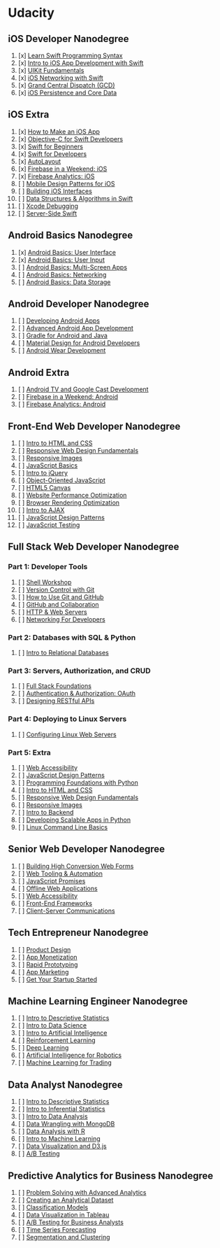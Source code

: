 # Udacity

## iOS Developer Nanodegree

1. [x] [Learn Swift Programming Syntax](https://www.udacity.com/course/learn-swift-programming-syntax--ud902)
1. [x] [Intro to iOS App Development with Swift](https://www.udacity.com/course/intro-to-ios-app-development-with-swift--ud585)
1. [x] [UIKit Fundamentals](https://www.udacity.com/course/uikit-fundamentals--ud788)
1. [x] [iOS Networking with Swift](https://www.udacity.com/course/ios-networking-with-swift--ud421)
1. [x] [Grand Central Dispatch (GCD)](https://www.udacity.com/course/grand-central-dispatch-gcd--ud576)
1. [x] [iOS Persistence and Core Data](https://www.udacity.com/course/ios-persistence-and-core-data--ud325)

## iOS Extra

1. [x] [How to Make an iOS App](https://www.udacity.com/course/how-to-make-an-ios-app--ud607)
1. [x] [Objective-C for Swift Developers](https://www.udacity.com/course/objective-c-for-swift-developers--ud1009)
1. [x] [Swift for Beginners](https://www.udacity.com/course/swift-for-beginners--ud1022)
1. [x] [Swift for Developers](https://www.udacity.com/course/swift-for-developers--ud1025)
1. [x] [AutoLayout](https://www.udacity.com/course/auto-layout--ud1026)
1. [x] [Firebase in a Weekend: iOS](https://www.udacity.com/course/firebase-in-a-weekend-by-google-ios--ud0351)
1. [x] [Firebase Analytics: iOS](https://www.udacity.com/course/firebase-analytics-ios--ud353)
1. [ ] [Mobile Design Patterns for iOS](https://www.udacity.com/course/ios-design-patterns--ud1029)
1. [ ] [Building iOS Interfaces](https://www.udacity.com/course/building-ios-interfaces--ud1027)
1. [ ] [Data Structures & Algorithms in Swift](https://www.udacity.com/course/data-structures-and-algorithms-in-swift--ud1011)
1. [ ] [Xcode Debugging](https://www.udacity.com/course/xcode-debugging--ud774)
1. [ ] [Server-Side Swift](https://www.udacity.com/course/server-side-swift--ud1031)

## Android Basics Nanodegree

1. [x] [Android Basics: User Interface](https://www.udacity.com/course/android-basics-user-interface--ud834)
1. [x] [Android Basics: User Input](https://www.udacity.com/course/android-basics-user-input--ud836)
1. [ ] [Android Basics: Multi-Screen Apps](https://www.udacity.com/course/android-basics-multiscreen-apps--ud839)
1. [ ] [Android Basics: Networking](https://www.udacity.com/course/android-basics-networking--ud843)
1. [ ] [Android Basics: Data Storage](https://www.udacity.com/course/android-basics-data-storage--ud845)

## Android Developer Nanodegree

1. [ ] [Developing Android Apps](https://www.udacity.com/course/developing-android-apps--ud853ar)
1. [ ] [Advanced Android App Development](https://www.udacity.com/course/advanced-android-app-development--ud855)
1. [ ] [Gradle for Android and Java](https://www.udacity.com/course/gradle-for-android-and-java--ud867)
1. [ ] [Material Design for Android Developers](https://www.udacity.com/course/material-design-for-android-developers--ud862)
1. [ ] [Android Wear Development](https://www.udacity.com/course/android-wear-development--ud875A)

## Android Extra

1. [ ] [Android TV and Google Cast Development](https://www.udacity.com/course/android-tv-and-google-cast-development--ud875B)
1. [ ] [Firebase in a Weekend: Android](https://www.udacity.com/course/firebase-in-a-weekend-by-google-android--ud0352)
1. [ ] [Firebase Analytics: Android](https://www.udacity.com/course/firebase-analytics-android--ud354)

## Front-End Web Developer Nanodegree

1. [ ] [Intro to HTML and CSS](https://www.udacity.com/course/intro-to-html-and-css--ud304)
1. [ ] [Responsive Web Design Fundamentals](https://www.udacity.com/course/responsive-web-design-fundamentals--ud893)
1. [ ] [Responsive Images](https://www.udacity.com/course/responsive-images--ud882)
1. [ ] [JavaScript Basics](https://www.udacity.com/course/javascript-basics--ud804)
1. [ ] [Intro to jQuery](https://www.udacity.com/course/intro-to-jquery--ud245)
1. [ ] [Object-Oriented JavaScript](https://www.udacity.com/course/object-oriented-javascript--ud015)
1. [ ] [HTML5 Canvas](https://www.udacity.com/course/html5-canvas--ud292)
1. [ ] [Website Performance Optimization](https://www.udacity.com/course/website-performance-optimization--ud884)
1. [ ] [Browser Rendering Optimization](https://www.udacity.com/course/browser-rendering-optimization--ud860)
1. [ ] [Intro to AJAX](https://www.udacity.com/course/intro-to-ajax--ud110)
1. [ ] [JavaScript Design Patterns](https://www.udacity.com/course/javascript-design-patterns--ud989)
1. [ ] [JavaScript Testing](https://www.udacity.com/course/javascript-testing--ud549)

## Full Stack Web Developer Nanodegree

### Part 1: Developer Tools

1. [ ] [Shell Workshop](https://www.udacity.com/course/shell-workshop--ud206)
1. [ ] [Version Control with Git](https://www.udacity.com/course/version-control-with-git--ud123)
1. [ ] [How to Use Git and GitHub](https://www.udacity.com/course/how-to-use-git-and-github--ud775)
1. [ ] [GitHub and Collaboration](https://www.udacity.com/course/github-collaboration--ud456)
1. [ ] [HTTP & Web Servers](https://www.udacity.com/course/http-web-servers--ud303)
1. [ ] [Networking For Developers](https://www.udacity.com/course/networking-for-web-developers--ud256)

### Part 2: Databases with SQL & Python

1. [ ] [Intro to Relational Databases](https://www.udacity.com/course/intro-to-relational-databases--ud197)

### Part 3: Servers, Authorization, and CRUD

1. [ ] [Full Stack Foundations](https://www.udacity.com/course/full-stack-foundations--ud088)
1. [ ] [Authentication & Authorization: OAuth](https://www.udacity.com/course/authentication-authorization-oauth--ud330)
1. [ ] [Designing RESTful APIs](https://www.udacity.com/course/designing-restful-apis--ud388)

### Part 4: Deploying to Linux Servers

1. [ ] [Configuring Linux Web Servers](https://www.udacity.com/course/configuring-linux-web-servers--ud299)

### Part 5: Extra

1. [ ] [Web Accessibility](https://www.udacity.com/course/web-accessibility--ud891)
1. [ ] [JavaScript Design Patterns](https://www.udacity.com/course/javascript-design-patterns--ud989)
1. [ ] [Programming Foundations with Python](https://www.udacity.com/course/programming-foundations-with-python--ud036)
1. [ ] [Intro to HTML and CSS](https://www.udacity.com/course/intro-to-html-and-css--ud304)
1. [ ] [Responsive Web Design Fundamentals](https://www.udacity.com/course/responsive-web-design-fundamentals--ud893)
1. [ ] [Responsive Images](https://www.udacity.com/course/responsive-images--ud882)
1. [ ] [Intro to Backend](https://www.udacity.com/course/intro-to-backend--ud171)
1. [ ] [Developing Scalable Apps in Python](https://www.udacity.com/course/developing-scalable-apps-in-python--ud858)
1. [ ] [Linux Command Line Basics](https://www.udacity.com/course/linux-command-line-basics--ud595)

## Senior Web Developer Nanodegree

1. [ ] [Building High Conversion Web Forms](https://www.udacity.com/course/building-high-conversion-web-forms--ud890)
1. [ ] [Web Tooling & Automation](https://www.udacity.com/course/web-tooling-automation--ud892)
1. [ ] [JavaScript Promises](https://www.udacity.com/course/javascript-promises--ud898)
1. [ ] [Offline Web Applications](https://www.udacity.com/course/offline-web-applications--ud899)
1. [ ] [Web Accessibility](https://www.udacity.com/course/web-accessibility--ud891)
1. [ ] [Front-End Frameworks](https://www.udacity.com/course/front-end-frameworks--ud894)
1. [ ] [Client-Server Communications](https://www.udacity.com/course/client-server-communication--ud897)

## Tech Entrepreneur Nanodegree

1. [ ] [Product Design](https://www.udacity.com/course/product-design--ud509)
1. [ ] [App Monetization](https://www.udacity.com/course/app-monetization--ud518)
1. [ ] [Rapid Prototyping](https://www.udacity.com/course/rapid-prototyping--ud723)
1. [ ] [App Marketing](https://www.udacity.com/course/app-marketing--ud719)
1. [ ] [Get Your Startup Started](https://www.udacity.com/course/get-your-startup-started--ud806)

## Machine Learning Engineer Nanodegree

1. [ ] [Intro to Descriptive Statistics](https://www.udacity.com/course/intro-to-descriptive-statistics--ud827)
1. [ ] [Intro to Data Science](https://www.udacity.com/course/intro-to-data-science--ud359)
1. [ ] [Intro to Artificial Intelligence](https://www.udacity.com/course/intro-to-artificial-intelligence--cs271)
1. [ ] [Reinforcement Learning](https://www.udacity.com/course/reinforcement-learning--ud600)
1. [ ] [Deep Learning](https://www.udacity.com/course/deep-learning--ud730)
1. [ ] [Artificial Intelligence for Robotics](https://www.udacity.com/course/artificial-intelligence-for-robotics--cs373)
1. [ ] [Machine Learning for Trading](https://www.udacity.com/course/machine-learning-for-trading--ud501)

## Data Analyst Nanodegree

1. [ ] [Intro to Descriptive Statistics](https://www.udacity.com/course/intro-to-descriptive-statistics--ud827)
1. [ ] [Intro to Inferential Statistics](https://www.udacity.com/course/intro-to-inferential-statistics--ud201)
1. [ ] [Intro to Data Analysis](https://www.udacity.com/course/intro-to-data-analysis--ud170)
1. [ ] [Data Wrangling with MongoDB](https://www.udacity.com/course/data-wrangling-with-mongodb--ud032)
1. [ ] [Data Analysis with R](https://www.udacity.com/course/data-analysis-with-r--ud651)
1. [ ] [Intro to Machine Learning](https://www.udacity.com/course/intro-to-machine-learning--ud120)
1. [ ] [Data Visualization and D3.js](https://www.udacity.com/course/data-visualization-and-d3js--ud507)
1. [ ] [A/B Testing](https://www.udacity.com/course/ab-testing--ud257)

## Predictive Analytics for Business Nanodegree

1. [ ] [Problem Solving with Advanced Analytics](https://www.udacity.com/course/problem-solving-with-advanced-analytics--ud976)
1. [ ] [Creating an Analytical Dataset](https://www.udacity.com/course/creating-an-analytical-dataset--ud977)
1. [ ] [Classification Models](https://www.udacity.com/course/classification-models--ud978)
1. [ ] [Data Visualization in Tableau](https://www.udacity.com/course/data-visualization-in-tableau--ud1006)
1. [ ] [A/B Testing for Business Analysts](https://www.udacity.com/course/ab-testing--ud979)
1. [ ] [Time Series Forecasting](https://www.udacity.com/course/time-series-forecasting--ud980)
1. [ ] [Segmentation and Clustering](https://www.udacity.com/course/segmentation-and-clustering--ud981)
